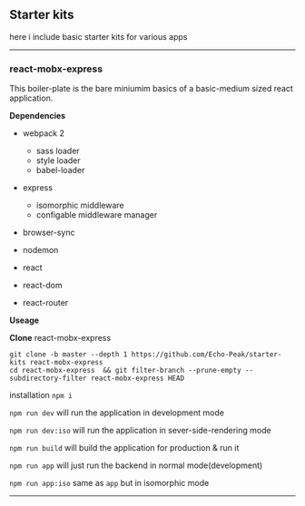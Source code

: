 ## Starter kits
here i include basic starter kits for various apps

***
### react-mobx-express

This boiler-plate is the bare miniumim basics of a basic-medium sized react application.


**Dependencies**

* webpack 2
  * sass loader
  * style loader
  * babel-loader

* express
  * isomorphic middleware
  * configable middleware manager
* browser-sync
* nodemon
* react
* react-dom
* react-router

**Useage**

**Clone** react-mobx-express
```
git clone -b master --depth 1 https://github.com/Echo-Peak/starter-kits react-mobx-express
cd react-mobx-express  && git filter-branch --prune-empty --subdirectory-filter react-mobx-express HEAD
```

installation `npm i`

`npm run dev` will run the application in development mode

`npm run dev:iso` will run the application in sever-side-rendering mode

`npm run build` will build the application for production & run it

`npm run app` will just run the backend in normal mode(development)

`npm run app:iso` same as `app` but in isomorphic mode
***
